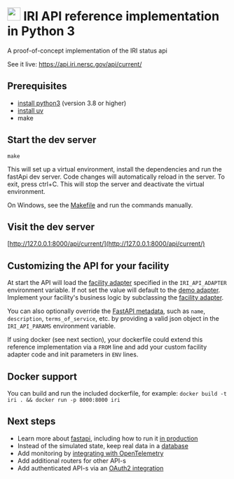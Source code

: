 # <img src="https://iri.science/images/doe-icon-old.png" height=30 /> IRI API reference implementation in Python 3
A proof-of-concept implementation of the IRI status api

See it live: https://api.iri.nersc.gov/api/current/

## Prerequisites

- [install python3](https://www.python.org/downloads/) (version 3.8 or higher)
- [install uv](https://docs.astral.sh/uv/getting-started/installation/)
- make

## Start the dev server

`make`

This will set up a virtual environment, install the dependencies and run the fastApi dev server. Code changes will automatically reload
in the server. To exit, press ctrl+C. This will stop the server and deactivate the virtual environment.

On Windows, see the [Makefile](Makefile) and run the commands manually.

## Visit the dev server

[http://127.0.0.1:8000/api/current/](http://127.0.0.1:8000/api/current/)

## Customizing the API for your facility

At start the API will load the [facility adapter](app/facility_adapter.py) specified in the `IRI_API_ADAPTER` environment variable. If not set
the value will default to the [demo adapter](app/demo_adapter.py). Implement your facility's business logic by subclassing the [facility adapter](app/facility_adapter.py).

You can also optionally override the [FastAPI metadata](https://fastapi.tiangolo.com/tutorial/metadata/), such as `name`, `description`, `terms_of_service`, etc. by providing a valid json object in the `IRI_API_PARAMS` environment variable.

If using docker (see next section), your dockerfile could extend this reference implementation via a `FROM` line and add your custom facility adapter code and init parameters in `ENV` lines.

## Docker support

You can build and run the included dockerfile, for example:
`docker build -t iri . && docker run -p 8000:8000 iri`

## Next steps

- Learn more about [fastapi](https://fastapi.tiangolo.com/), including how to run it [in production](https://fastapi.tiangolo.com/advanced/behind-a-proxy/)
- Instead of the simulated state, keep real data in a [database](/Users/gtorok/dev/iri-api-python/README.md)
- Add monitoring by [integrating with OpenTelemetry](https://opentelemetry.io/docs/zero-code/python/)
- Add additional routers for other API-s
- Add authenticated API-s via an [OAuth2 integration](https://fastapi.tiangolo.com/tutorial/security/oauth2-jwt/)


